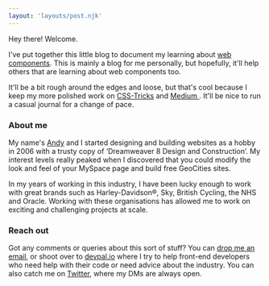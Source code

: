 ```yaml
---
layout: 'layouts/post.njk'
---
```

Hey there! Welcome.

I've put together this little blog to document my learning about [web components](https://developer.mozilla.org/en-US/docs/Web/Web_Components). This is mainly a blog for me personally, but hopefully, it'll help others that are learning about web components too.

It'll be a bit rough around the edges and loose, but that's cool because I keep my more polished work on [CSS-Tricks](https://css-tricks.com/author/andybell/) and [Medium ﻿](https://medium.com/@hankchizljaw). It'll be nice to run a casual journal for a change of pace.

### About me

My name's [Andy](https://hankchizljaw.io) and I started designing and building websites as a hobby in 2006 with a trusty copy of ‘Dreamweaver 8 Design and Construction’. My interest levels really peaked when I discovered that you could modify the look and feel of your MySpace page and build free GeoCities sites.

In my years of working in this industry, I have been lucky enough to work with great brands such as Harley-Davidson®, Sky, British Cycling, the NHS and Oracle. Working with these organisations has allowed me to work on exciting and challenging projects at scale.

### Reach out

Got any comments or queries about this sort of stuff? You can [drop me an email](mailto:andy@hankchizljaw.io), or shoot over to [devpal.io](https://devpal.io) where I try to help front-end developers who need help with their code or need advice about the industry. You can also catch me on [Twitter](https://twitter.com/hankchizljaw), where my DMs are always open.
